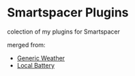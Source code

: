 # Smartspacer Plugins

colection of my plugins for Smartspacer

merged from:
  - [Generic Weather](https://github.com/pacjo/GenericWeatherPlugin)
  - [Local Battery](https://github.com/pacjo/LocalBatteryPlugin)
